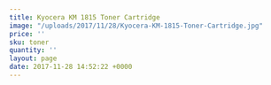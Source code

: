 ```yaml
---
title: Kyocera KM 1815 Toner Cartridge
image: "/uploads/2017/11/28/Kyocera-KM-1815-Toner-Cartridge.jpg"
price: ''
sku: toner
quantity: ''
layout: page
date: 2017-11-28 14:52:22 +0000
---
```

